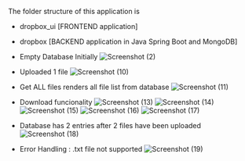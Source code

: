 
The folder structure of this application is
- dropbox_ui [FRONTEND application]
- dropbox    [BACKEND application in Java Spring Boot and MongoDB]

- Empty Database Initially
![Screenshot (2)](https://github.com/user-attachments/assets/ac8dbfbd-3208-4228-b47f-8e15f2e6bf58)
- Uploaded 1 file
![Screenshot (10)](https://github.com/user-attachments/assets/737eebc6-f705-4d2e-ac71-77dbeacd8d08)
- Get ALL files renders all file list from database
![Screenshot (11)](https://github.com/user-attachments/assets/48730660-4c89-45d0-a58c-262f929ccb60)
- Download funcionality
![Screenshot (13)](https://github.com/user-attachments/assets/34c54553-2815-4e17-8249-42fe0df3d719)
![Screenshot (14)](https://github.com/user-attachments/assets/b5822657-81c2-4257-ba57-b0a9dea770ab)
![Screenshot (15)](https://github.com/user-attachments/assets/1177494b-182f-451d-8f14-08834450317c)
![Screenshot (16)](https://github.com/user-attachments/assets/fc2bbb74-a883-4c01-ba48-ae1b3a517425)
![Screenshot (17)](https://github.com/user-attachments/assets/8f571058-063a-4d6b-bd12-2455e65997dc)
- Database has 2 entries after 2 files have been uploaded
![Screenshot (18)](https://github.com/user-attachments/assets/ac24b0d7-1362-4cc3-8574-dae8015788ee)

- Error Handling : .txt file not supported
![Screenshot (19)](https://github.com/user-attachments/assets/6d17c4f9-41b6-4d0c-b610-eddb45e6c907)









